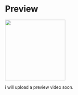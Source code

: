 # Preview
<img src="https://github.com/Younesben011/EcoClassify-Smart-Waste-Sorting-with-Deep-Learning---Kotlin-/assets/84568210/3a433956-9097-4592-85db-8788a972c5d2" width="200" />


i will upload a preview video soon.
